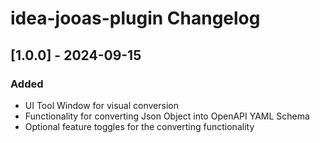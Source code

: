 <!-- Keep a Changelog guide -> https://keepachangelog.com -->

# idea-jooas-plugin Changelog

## [1.0.0] - 2024-09-15

### Added

- UI Tool Window for visual conversion 
- Functionality for converting Json Object into OpenAPI YAML Schema
- Optional feature toggles for the converting functionality